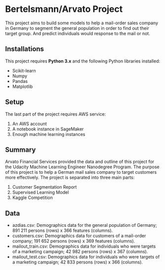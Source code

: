 # Bertelsmann/Arvato Project
This project aims to build some models to help a mail-order sales company in Germany to segment the general population in order to find out their target group. And predict individuals would response to the mail or not.

## Installations
This project requires **Python 3.x** and the following Python libraries installed:
* Scikit-learn
* Numpy
* Pandas
* Matplotlib

## Setup
The last part of the project requires AWS service:
1. An AWS account
2. A notebook instance in SageMaker
3. Enough machine learning instances

## Summary
Arvato Financial Services provided the data and outline of this project for the Udacity Machine Learning Engineer Nanodegree Program. The purpose of this project is to help a German mail sales company to target customers more effectively. The project is separated into three main parts:

1. Customer Segmentation Report
2. Supervised Learning Model
3. Kaggle Competition

## Data
- azdias.csv: Demographics data for the general population of Germany; 891 211 persons (rows) x 366 features (columns).
- customers.csv: Demographics data for customers of a mail-order company; 191 652 persons (rows) x 369 features (columns).
- mailout_train.csv: Demographics data for individuals who were targets of a marketing campaign; 42 982 persons (rows) x 367 (columns).
- mailout_test.csv: Demographics data for individuals who were targets of a marketing campaign; 42 833 persons (rows) x 366 (columns).


